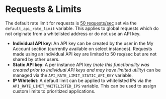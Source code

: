 # Requests & Limits

The default rate limit for requests is [50 requests/sec](https://github.com/blockscout/blockscout-account/blob/726c806e0ad517eac8f3d5b8ceff31cbf256415b/config/runtime.exs#L121) set via the `default_api_rate_limit` variable. This applies to global requests which do not originate from a whitelisted address or do not use an API key.

* **Individual API key**: An API key can be created by the user in the My Account section (currently available on select instances). Requests made using an individual API key are limited to 50 req/sec but are not shared by other users.
* **Static API key**:  A per instance API key (_note this functionality was created prior to individual API keys and may have limited utility_) can be managed via the `API_RATE_LIMIT_STATIC_API_KEY` variable.
* **IP Whitelist**:  A default limit can be applied to whitelisted IPs via the `API_RATE_LIMIT_WHITELISTED_IPS` variable. This can be used to assign custom limits to prioritized applications.



